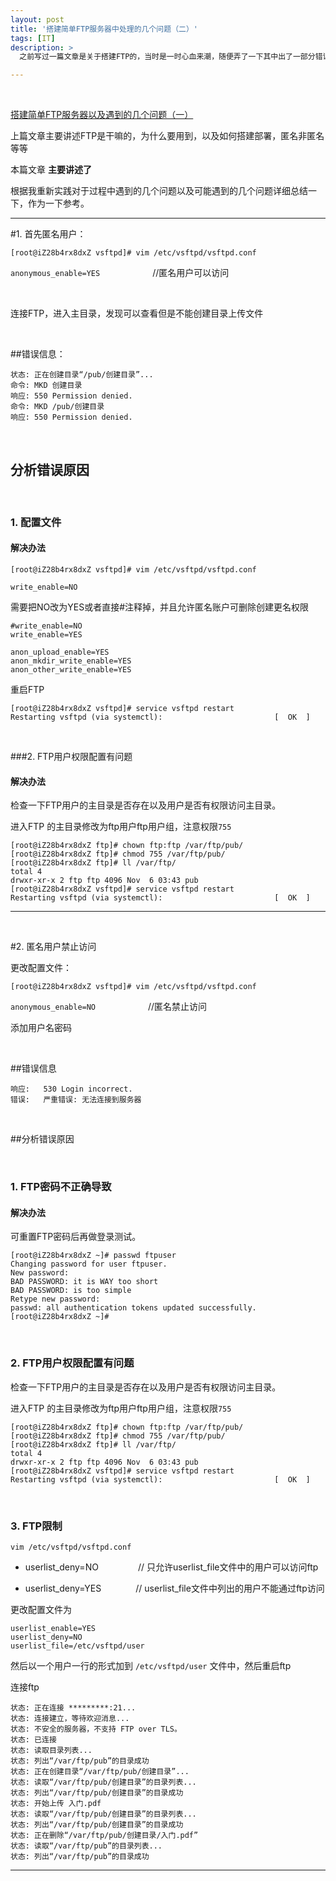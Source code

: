 ```yaml
---
layout: post
title: '搭建简单FTP服务器中处理的几个问题（二）'
tags: [IT]
description: >
  之前写过一篇文章是关于搭建FTP的，当时是一时心血来潮，随便弄了一下其中出了一部分错误，也没有具体的记录下来，最近由于一些原因，需要自己重新拿过来好好研究一下，于是又开始研究起来，具体的搭建过程我就不说了，搭建中详细的内容可以参考

---
```


<!--more-->

&nbsp;

[搭建简单FTP服务器以及遇到的几个问题（一）][1]


  [1]: https://www.mingyueli.com/2016/11/ftp-1.html


上篇文章主要讲述FTP是干嘛的，为什么要用到，以及如何搭建部署，匿名非匿名等等

本篇文章  **主要讲述了**

根据我重新实践对于过程中遇到的几个问题以及可能遇到的几个问题详细总结一下，作为一下参考。


----------


#1. 首先匿名用户：

``[root@iZ28b4rx8dxZ vsftpd]# vim /etc/vsftpd/vsftpd.conf``

``anonymous_enable=YES``　　　　　　//匿名用户可以访问

&nbsp;

连接FTP，进入主目录，发现可以查看但是不能创建目录上传文件

&nbsp;

##错误信息：

```
状态:	正在创建目录“/pub/创建目录”...
命令:	MKD 创建目录
响应:	550 Permission denied.
命令:	MKD /pub/创建目录
响应:	550 Permission denied.
```
&nbsp;

## 分析错误原因

&nbsp;

### 1. 配置文件

#### 解决办法

``[root@iZ28b4rx8dxZ vsftpd]# vim /etc/vsftpd/vsftpd.conf``

``write_enable=NO``

需要把NO改为YES或者直接#注释掉，并且允许匿名账户可删除创建更名权限

```
#write_enable=NO
write_enable=YES

anon_upload_enable=YES
anon_mkdir_write_enable=YES
anon_other_write_enable=YES
```

重启FTP

```
[root@iZ28b4rx8dxZ vsftpd]# service vsftpd restart
Restarting vsftpd (via systemctl):                         [  OK  ]
```

&nbsp;

###2. FTP用户权限配置有问题

#### 解决办法

检查一下FTP用户的主目录是否存在以及用户是否有权限访问主目录。

进入FTP 的主目录修改为ftp用户ftp用户组，注意权限`755`
```
[root@iZ28b4rx8dxZ ftp]# chown ftp:ftp /var/ftp/pub/
[root@iZ28b4rx8dxZ ftp]# chmod 755 /var/ftp/pub/
[root@iZ28b4rx8dxZ ftp]# ll /var/ftp/
total 4
drwxr-xr-x 2 ftp ftp 4096 Nov  6 03:43 pub
[root@iZ28b4rx8dxZ vsftpd]# service vsftpd restart
Restarting vsftpd (via systemctl):                         [  OK  ]
```


----------


&nbsp;

#2. 匿名用户禁止访问

更改配置文件：

``[root@iZ28b4rx8dxZ vsftpd]# vim /etc/vsftpd/vsftpd.conf``

``anonymous_enable=NO``　　　　　　//匿名禁止访问

添加用户名密码

&nbsp;

##错误信息

```
响应:   530 Login incorrect.
错误:   严重错误: 无法连接到服务器
```

&nbsp;

##分析错误原因

&nbsp;

### 1. FTP密码不正确导致

#### 解决办法

可重置FTP密码后再做登录测试。

```
[root@iZ28b4rx8dxZ ~]# passwd ftpuser
Changing password for user ftpuser.
New password: 
BAD PASSWORD: it is WAY too short
BAD PASSWORD: is too simple
Retype new password: 
passwd: all authentication tokens updated successfully.
[root@iZ28b4rx8dxZ ~]# 
```

&nbsp;

### 2. FTP用户权限配置有问题

检查一下FTP用户的主目录是否存在以及用户是否有权限访问主目录。

进入FTP 的主目录修改为ftp用户ftp用户组，注意权限`755`
```
[root@iZ28b4rx8dxZ ftp]# chown ftp:ftp /var/ftp/pub/
[root@iZ28b4rx8dxZ ftp]# chmod 755 /var/ftp/pub/
[root@iZ28b4rx8dxZ ftp]# ll /var/ftp/
total 4
drwxr-xr-x 2 ftp ftp 4096 Nov  6 03:43 pub
[root@iZ28b4rx8dxZ vsftpd]# service vsftpd restart
Restarting vsftpd (via systemctl):                         [  OK  ]
```
&nbsp;

### 3. FTP限制

`vim /etc/vsftpd/vsftpd.conf`

 * userlist_deny=NO  &nbsp;&nbsp;&nbsp;&nbsp;&nbsp;&nbsp;&nbsp;&nbsp;&nbsp;&nbsp;&nbsp;&nbsp;&nbsp;&nbsp; // 只允许userlist_file文件中的用户可以访问ftp

 * userlist_deny=YES  &nbsp;&nbsp;&nbsp;&nbsp;&nbsp;&nbsp;&nbsp;&nbsp;&nbsp;&nbsp;&nbsp;&nbsp;&nbsp;// userlist_file文件中列出的用户不能通过ftp访问

更改配置文件为

```
userlist_enable=YES
userlist_deny=NO
userlist_file=/etc/vsftpd/user
```

然后以一个用户一行的形式加到 `/etc/vsftpd/user` 文件中，然后重启ftp

连接ftp

```
状态:	正在连接 *********:21...
状态:	连接建立，等待欢迎消息...
状态:	不安全的服务器，不支持 FTP over TLS。
状态:	已连接
状态:	读取目录列表...
状态:	列出“/var/ftp/pub”的目录成功
状态:	正在创建目录“/var/ftp/pub/创建目录”...
状态:	读取“/var/ftp/pub/创建目录”的目录列表...
状态:	列出“/var/ftp/pub/创建目录”的目录成功
状态:	开始上传 入门.pdf
状态:	读取“/var/ftp/pub/创建目录”的目录列表...
状态:	列出“/var/ftp/pub/创建目录”的目录成功
状态:	正在删除“/var/ftp/pub/创建目录/入门.pdf”
状态:	读取“/var/ftp/pub”的目录列表...
状态:	列出“/var/ftp/pub”的目录成功
```
----------
